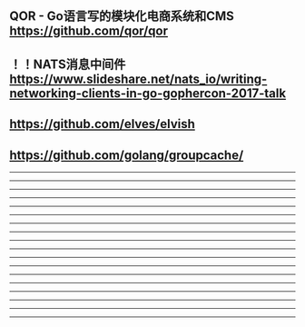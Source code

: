 QOR - Go语言写的模块化电商系统和CMS
https://github.com/qor/qor
---------------------------------------------------------
！！NATS消息中间件
https://www.slideshare.net/nats_io/writing-networking-clients-in-go-gophercon-2017-talk
---------------------------------------------------------
https://github.com/elves/elvish
---------------------------------------------------------

https://github.com/golang/groupcache/
---------------------------------------------------------

---------------------------------------------------------

---------------------------------------------------------

---------------------------------------------------------

---------------------------------------------------------

---------------------------------------------------------

---------------------------------------------------------

---------------------------------------------------------

---------------------------------------------------------

---------------------------------------------------------

---------------------------------------------------------

---------------------------------------------------------

---------------------------------------------------------

---------------------------------------------------------

---------------------------------------------------------


---------------------------------------------------------

---------------------------------------------------------

---------------------------------------------------------

---------------------------------------------------------